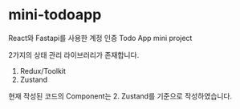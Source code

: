 # mini-todoapp
React와 Fastapi를 사용한 계정 인증 Todo App mini project

2가지의 상태 관리 라이브러리가 존재합니다.

1. Redux/Toolkit
2. Zustand

현재 작성된 코드의 Component는 2. Zustand를 기준으로 작성하였습니다.